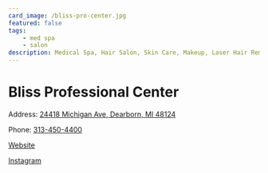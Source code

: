 ```yaml
---
card_image: /bliss-pro-center.jpg
featured: false
tags:
    - med spa
    - salon
description: Medical Spa, Hair Salon, Skin Care, Makeup, Laser Hair Removal, Extensions
---
```


# Bliss Professional Center

Address: [24418 Michigan Ave, Dearborn, MI 48124](https://www.vagaro.com/us04/blissprofessionalcenter)

Phone: [313-450-4400](tel:313-450-4400)

[Website](https://www.vagaro.com/us04/blissprofessionalcenter)

[Instagram](https://www.instagram.com/blissprofessionalcenter/)

